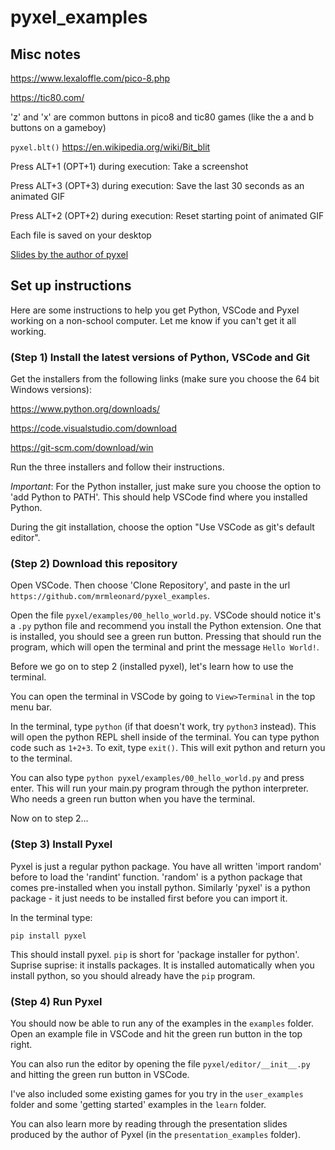 # pyxel_examples

## Misc notes

https://www.lexaloffle.com/pico-8.php

https://tic80.com/

'z' and 'x' are common buttons in pico8 and tic80 games (like the a and b buttons on a gameboy)

`pyxel.blt()` https://en.wikipedia.org/wiki/Bit_blit

Press ALT+1 (OPT+1) during execution: Take a screenshot

Press ALT+3 (OPT+3) during execution: Save the last 30 seconds as an animated GIF

Press ALT+2 (OPT+2) during execution: Reset starting point of animated GIF

Each file is saved on your desktop

[Slides by the author of pyxel](https://docs.google.com/presentation/d/1fZomYz2kZtSpVeqXWfnHu1vUwzNEJ6McO83R58ePg3U/edit#slide=id.g90b0965fd1_0_4)

## Set up instructions

Here are some instructions to help you get Python, VSCode and Pyxel working on a non-school computer. Let me know if you can't get it all working.

### (Step 1) Install the latest versions of Python, VSCode and Git

Get the installers from the following links (make sure you choose the 64 bit Windows versions):

https://www.python.org/downloads/

https://code.visualstudio.com/download

https://git-scm.com/download/win

Run the three installers and follow their instructions.

*Important*: For the Python installer, just make sure you choose the option to 'add Python to PATH'. This should help VSCode find where you installed Python.

During the git installation, choose the option "Use VSCode as git's default editor".

### (Step 2) Download this repository

Open VSCode. Then choose 'Clone Repository', and paste in the url `https://github.com/mrmleonard/pyxel_examples`.

Open the file `pyxel/examples/00_hello_world.py`. VSCode should notice it's a `.py` python file and recommend you install the Python extension. One that is installed, you should see a green run button. Pressing that should run the program, which will open the terminal and print the message `Hello World!`.

Before we go on to step 2 (installed pyxel), let's learn how to use the terminal.

You can open the terminal in VSCode by going to `View>Terminal` in the top menu bar.

In the terminal, type `python` (if that doesn't work, try `python3` instead). This will open the python REPL shell inside of the terminal. You can type python code such as `1+2+3`.
To exit, type `exit()`. This will exit python and return you to the terminal.

You can also type `python pyxel/examples/00_hello_world.py` and press enter. This will run your main.py program through the python interpreter. Who needs a green run button when you have the terminal.

Now on to step 2...

### (Step 3) Install Pyxel

Pyxel is just a regular python package. You have all written 'import random' before to load the 'randint' function. 'random' is a python package that comes pre-installed when you install python. Similarly 'pyxel' is a python package - it just needs to be installed first before you can import it.

In the terminal type:

`pip install pyxel`

This should install pyxel. `pip` is short for 'package installer for python'. Suprise suprise: it installs packages. It is installed automatically when you install python, so you should already have the `pip` program.

### (Step 4) Run Pyxel

You should now be able to run any of the examples in the `examples` folder. Open an example file in VSCode and hit the green run button in the top right.

You can also run the editor by opening the file `pyxel/editor/__init__.py` and hitting the green run button in VSCode.

I've also included some existing games for you try in the `user_examples` folder and some 'getting started' examples in the `learn` folder.

You can also learn more by reading through the presentation slides produced by the author of Pyxel (in the `presentation_examples` folder).





